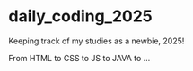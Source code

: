 # daily_coding_2025
Keeping track of my studies as a newbie, 2025!


From HTML to CSS to JS to JAVA to ...
